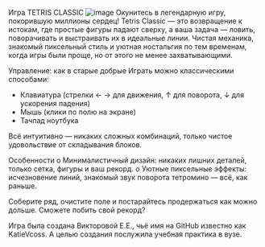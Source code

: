 Игра TETRIS CLASSIC
![image](https://github.com/user-attachments/assets/912a4277-3275-462a-a3ff-8d7531f8752d)
Окунитесь в легендарную игру, покорившую миллионы сердец! Tetris Classic — это возвращение к истокам, где простые фигуры падают сверху, а ваша задача — ловить, поворачивать и выстраивать их в идеальные линии. Чистая механика, знакомый пиксельный стиль и уютная ностальгия по тем временам, когда игры были проще, но от этого не менее захватывающими.

Управление: как в старые добрые
Играть можно классическими способами:
- Клавиатура (стрелки ← → для движения, ↑ для поворота, ↓ для ускорения падения)
- Мышь (клики по полю на экране)
- Тачпад ноутбука

Всё интуитивно — никаких сложных комбинаций, только чистое удовольствие от складывания блоков.

Особенности
о Минималистичный дизайн: никаких лишних деталей, только сетка, фигуры и ваш рекорд.
о Уютные пиксельные эффекты: исчезновение линий, знакомый звук поворота тетромино — всё, как раньше.

Соберите ряд, очистите поле и постарайтесь продержаться как можно дольше. Сможете побить свой рекорд?

Игра была создана Викторовой Е.Е., чьё имя на GitHub известно как KatieVcoss. А целью создания послужила учебная практика в вузе.
